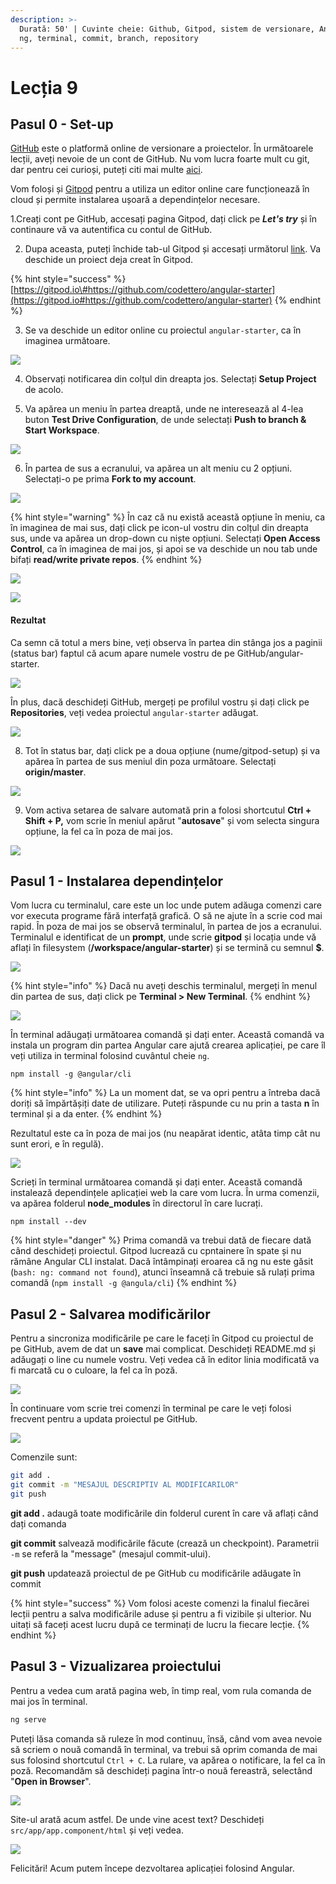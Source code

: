 ```yaml
---
description: >-
  Durată: 50' | Cuvinte cheie: Github, Gitpod, sistem de versionare, Angular,
  ng, terminal, commit, branch, repository
---
```


# Lecția 9

## Pasul 0 - Set-up

[GitHub](https://github.com) este o platformă online de versionare a proiectelor. În următoarele lecții, aveți nevoie de un cont de GitHub. Nu vom lucra foarte mult cu git, dar pentru cei curioși, puteți citi mai multe [aici](https://guides.github.com/activities/hello-world/).

Vom foloși și [Gitpod](https://www.gitpod.io) pentru a utiliza un editor online care funcționează în cloud și permite instalarea ușoară a dependințelor necesare.

1.Creați cont pe GitHub, accesați pagina Gitpod, dați click pe _**Let's try**_ și în continaure vă va autentifica cu contul de GitHub.

2. Dupa aceasta, puteți închide tab-ul Gitpod și accesați următorul [link](https://gitpod.io#https://github.com/codettero/angular-starter). Va deschide un proiect deja creat în Gitpod.

{% hint style="success" %}
[https://gitpod.io\#https://github.com/codettero/angular-starter](https://gitpod.io#https://github.com/codettero/angular-starter)
{% endhint %}

3. Se va deschide un editor online cu proiectul `angular-starter`, ca în imaginea următoare.

![](../.gitbook/assets/screenshot-2020-03-19-at-17.08.47.png)

4. Observați notificarea din colțul din dreapta jos. Selectați **Setup Project** de acolo.

5. Va apărea un meniu în partea dreaptă, unde ne interesează al 4-lea buton **Test Drive Configuration**, de unde selectați **Push to branch & Start Workspace**.

![](../.gitbook/assets/screenshot-2020-03-19-at-16.19.45.png)

6. În partea de sus a ecranului, va apărea un alt meniu cu 2 opțiuni. Selectați-o pe prima **Fork to my account**.

![](../.gitbook/assets/screenshot-2020-03-19-at-16.20.14.png)

{% hint style="warning" %}
În caz că nu există această opțiune în meniu, ca în imaginea de mai sus, dați click pe icon-ul vostru din colțul din dreapta sus, unde va apărea un drop-down cu niște opțiuni. Selectați **Open Access Control**, ca în imaginea de mai jos, și apoi se va deschide un nou tab unde bifați **read/write private repos**.
{% endhint %}

![](../.gitbook/assets/screenshot-2020-03-19-at-16.28.22.png)

![](../.gitbook/assets/screenshot-2020-03-19-at-16.28.57.png)

#### Rezultat

Ca semn că totul a mers bine, veți observa în partea din stânga jos a paginii \(status bar\) faptul că acum apare numele vostru de pe GitHub/angular-starter.

![](../.gitbook/assets/screenshot-2020-03-19-at-16.20.39.png)

În plus, dacă deschideți GitHub, mergeți pe profilul vostru și dați click pe **Repositories**, veți vedea proiectul `angular-starter` adăugat.

![](../.gitbook/assets/screenshot-2020-03-19-at-16.21.04.png)

8. Tot în status bar, dați click pe a doua opțiune \(nume/gitpod-setup\) și va apărea în partea de sus meniul din poza următoare. Selectați **origin/master**.

![](../.gitbook/assets/screenshot-2020-03-19-at-17.27.37.png)

9. Vom activa setarea de salvare automată prin a folosi shortcutul **Ctrl + Shift + P,** vom scrie în meniul apărut "**autosave**" și vom selecta singura opțiune, la fel ca în poza de mai jos.

![](../.gitbook/assets/screenshot-2020-03-19-at-17.50.27.png)

## Pasul 1 - Instalarea dependințelor

Vom lucra cu terminalul, care este un loc unde putem adăuga comenzi care vor executa programe fără interfață grafică. O să ne ajute în a scrie cod mai rapid. În poza de mai jos se observă terminalul, în partea de jos a ecranului. Terminalul e identificat de un **prompt**, unde scrie **gitpod** și locația unde vă aflați în filesystem \(**/workspace/angular-starter**\) și se termină cu semnul **$**.

![](../.gitbook/assets/screenshot-2020-03-19-at-17.26.14.png)

{% hint style="info" %}
Dacă nu aveți deschis terminalul, mergeți în menul din partea de sus, dați click pe **Terminal &gt; New Terminal**.
{% endhint %}

![](../.gitbook/assets/screenshot-2020-03-19-at-17.25.38.png)

În terminal adăugați următoarea comandă și dați enter. Această comandă va instala un program din partea Angular care ajută crearea aplicației, pe care îl veți utiliza in terminal folosind cuvântul cheie `ng`.

```text
npm install -g @angular/cli
```

{% hint style="info" %}
La un moment dat, se va opri pentru a întreba dacă doriți să împărtășiți date de utilizare. Puteți răspunde cu nu prin a tasta **n** în terminal și a da enter.
{% endhint %}

Rezultatul este ca în poza de mai jos \(nu neapărat identic, atâta timp cât nu sunt erori, e în regulă\).

![](../.gitbook/assets/screenshot-2020-03-19-at-17.13.25.png)

Scrieți în terminal următoarea comandă și dați enter. Această comandă instalează dependințele aplicației web la care vom lucra. În urma comenzii, va apărea folderul **node\_modules** în directorul în care lucrați.

```text
npm install --dev
```

{% hint style="danger" %}
Prima comandă va trebui dată de fiecare dată când deschideți proiectul. Gitpod lucrează cu cpntainere în spate și nu rămâne Angular CLI instalat. Dacă întâmpinați eroarea că ng nu este găsit \(`bash: ng: command not found`\), atunci înseamnă că trebuie să rulați prima comandă \(`npm install -g @angula/cli`\)
{% endhint %}

## Pasul 2 - Salvarea modificărilor

Pentru a sincroniza modificările pe care le faceți în Gitpod cu proiectul de pe GitHub, avem de dat un **save** mai complicat. Deschideți README.md și adăugați o line cu numele vostru. Veți vedea că în editor linia modificată va fi marcată cu o culoare, la fel ca în poză.

![](../.gitbook/assets/screenshot-2020-03-19-at-17.56.11.png)

În continuare vom scrie trei comenzi în terminal pe care le veți folosi frecvent pentru a updata proiectul pe GitHub.

![](../.gitbook/assets/screenshot-2020-03-19-at-20.08.09.png)

Comenzile sunt:

```bash
git add .
git commit -m "MESAJUL DESCRIPTIV AL MODIFICARILOR"
git push
```

**git add .** adaugă toate modificările din folderul curent în care vă aflați când dați comanda

**git commit** salvează modificările făcute \(crează un checkpoint\). Parametrii `-m` se referă la "message" \(mesajul commit-ului\).

**git push** updatează proiectul de pe GitHub cu modificările adăugate în commit

{% hint style="success" %}
Vom folosi aceste comenzi la finalul fiecărei lecții pentru a salva modificările aduse și pentru a fi vizibile și ulterior. Nu uitați să faceți acest lucru după ce terminați de lucru la fiecare lecție.
{% endhint %}

## Pasul 3 - Vizualizarea proiectului

Pentru a vedea cum arată pagina web, în timp real, vom rula comanda de mai jos în terminal.

```bash
ng serve
```

Puteți lăsa comanda să ruleze în mod continuu, însă, când vom avea nevoie să scriem o nouă comandă în terminal, va trebui să oprim comanda de mai sus folosind shortcutul `Ctrl + C`. La rulare, va apărea o notificare, la fel ca în poză. Recomandăm să deschideți pagina într-o nouă fereastră, selectând "**Open in Browser**".

![](../.gitbook/assets/screenshot-2020-03-19-at-18.03.52.png)

Site-ul arată acum astfel. De unde vine acest text? Deschideți `src/app/app.component/html` și veți vedea.

![](../.gitbook/assets/screenshot-2020-03-19-at-18.07.22.png)

Felicitări! Acum putem începe dezvoltarea aplicației folosind Angular.

